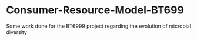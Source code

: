 # Consumer-Resource-Model-BT699
Some work done for the BT6999 project regarding the evolution of microbial diversity
